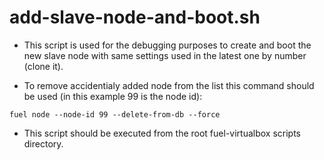add-slave-node-and-boot.sh
==========================

* This script is used for the debugging purposes to create and boot the new
  slave node with same settings used in the latest one by number (clone it).

* To remove accidentialy added node from the list this command should be used
  (in this example 99 is the node id):
```
fuel node --node-id 99 --delete-from-db --force
```

* This script should be executed from the root fuel-virtualbox scripts
  directory.


